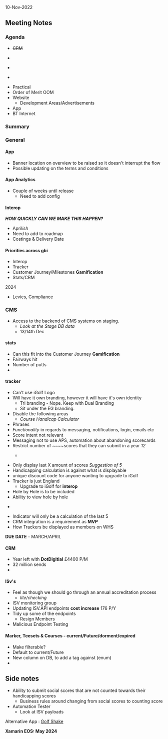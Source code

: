 10-Nov-2022


## Meeting Notes


### Agenda
- ~~CRM~~
- ~~~~Tracker 
- ~~~~Club Software
- ~~~~Comp Software
- Practical
- Order of Merit OOM
- Website
	- Development Areas/Advertisements
- App
- BT Internet



### Summary


### General

#### App
- Banner location on overview to be raised so it doesn't interrupt the flow
- Possible updating on the terms and conditions

#### App Analytics
- Couple of weeks until release
	- Need to add config

#### Interop
***HOW QUICKLY CAN WE MAKE THIS HAPPEN?***
- April*ish*
- Need to add to roadmap
- Costings & Delivery Date

#### Priorities across gbi
- Interop
- Tracker
- Customer Journey/Milestones **Gamification**
- Stats/CRM

2024
- Levies, Compliance

### CMS
- Access to the backend of CMS systems on staging.
	- *Look at the Stage DB data*
	- 13/14th Dec

#### stats
- Can this fit into the Customer Journey **Gamification**
- Fairways hit
- Number of putts
-  

#### tracker
- Can't use iGolf Logo
- Will have it own branding, however it will have it's own identity
	- Tri branding - Nope. Keep with Dual Branding
	- Sit under the EG branding.
- Disable the following areas
	- *Course Handicap Calculator*
- Phrases
- *Functionality* in regards to messaging, notifications, login, emails etc
- Score intent not relevant 
- Messaging not to use APS, automation about abandoning scorecards
- Restrict number of ~~~~scores that they can submit in a year *12* 
	- ~~~~***YEAR** calculated against signup date*
- Only display last X amount of scores *Suggestion of 5*
- Handicapping calculation is against what is displayable
- unique discount code for anyone wanting to upgrade to iGolf
- Tracker is just England
	- Upgrade to iGolf for **interop**
- Hole by Hole is to be included
- Ability to view hole by hole
-  ~~~~Only new Social Scores, not previous *General Play* scores
- Indicator will only be a calculation of the last 5
- CRM integration is a requirement as **MVP**
- How Trackers be displayed as members on WHS

**DUE DATE** - MARCH/APRIL


#### CRM
- Year left with **DotDigitial** £4400 P/M 
- 32 million sends
- 

#### ISv's
- Feel as though we should go through an annual accreditation process
	- *lite/checking*
- ISV monitoring group
- Updating ISV.API endpoints **cost increase** 176 P/Y
- Tidy up some of the endpoints
	- Resign Members
- Malicious Endpoint Testing

#### Marker, Teesets & Courses - current/Future/dorment/expired
- Make filterable?
- Default to current/Future
- New column on DB, to add a tag against (enum)
- 


## Side notes
- Ability to submit social scores that are not counted towards their handicapping scores
	- Business rules around changing from social scores to counting score
- Automation Tester
	- Look at ISV payloads



Alternative App : [Golf Shake](https://www.golfshake.com/)

**Xamarin EOS: May 2024**


